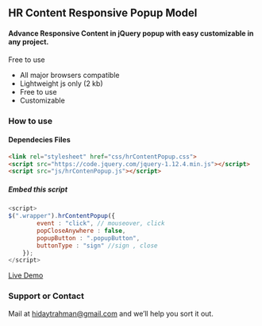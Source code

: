 ## HR Content Responsive Popup Model

#### Advance Responsive Content in jQuery popup with easy customizable in any project.

Free to use

* All major browsers compatible
* Lightweight js only (2 kb)
* Free to use
* Customizable

### How to use

#### Dependecies Files
```markdown
<link rel="stylesheet" href="css/hrContentPopup.css">
<script src="https://code.jquery.com/jquery-1.12.4.min.js"></script>
<script src="js/hrContenPopup.js"></script>
```

##### Embed this script
```javascript
<script>
$(".wrapper").hrContentPopup({
		event : "click", // mouseover, click
		popCloseAnywhere : false,
		popupButton : ".popupButton",
		buttonType : "sign" //sign , close
	});
</script>
```

[Live Demo](https://hidaytrahman.github.io/hr-content-popup/)

### Support or Contact

Mail at [hidaytrahman@gmail.com](mailto:hidaytrahman@gmail.com) and we’ll help you sort it out.

